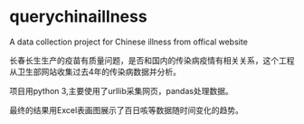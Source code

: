 # querychinaillness
A data collection project for Chinese illness  from offical website

长春长生生产的疫苗有质量问题，是否和国内的传染病疫情有相关关系，这个工程从卫生部网站收集过去4年的传染病数据并分析。

项目用python 3,主要使用了urllib采集网页，pandas处理数据。

最终的结果用Excel表画图展示了百日咳等数据随时间变化的趋势。

